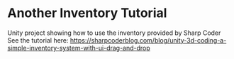 # Another Inventory Tutorial
 Unity project showing how to use the inventory provided by Sharp Coder  
 See the tutorial here: https://sharpcoderblog.com/blog/unity-3d-coding-a-simple-inventory-system-with-ui-drag-and-drop  
